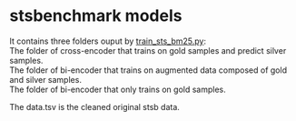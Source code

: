 # stsbenchmark models 
It contains three folders ouput by [train_sts_bm25.py](../train_sts_bm25.py):  
The folder of cross-encoder that trains on gold samples and predict silver samples.    
The folder of bi-encoder that trains on augmented data composed of gold and silver samples.    
The folder of bi-encoder that only trains on gold samples.  <br>

The data.tsv is the cleaned original stsb data.
